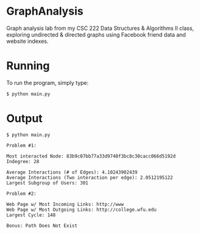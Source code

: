 # GraphAnalysis
Graph analysis lab from my CSC 222 Data Structures &amp; Algorithms II class, exploring undirected &amp; directed graphs using Facebook friend data and website indexes.

Running 
=======

To run the program, simply type:

```bash
$ python main.py
```

Output
=======

```pig
$ python main.py 

Problem #1:

Most interacted Node: 83b9c07bb77a33d9740f3bc8c30cacc066d5192d
Indegree: 28

Average Interactions (# of Edges): 4.10243902439
Average Interactions (Two interaction per edge): 2.0512195122
Largest Subgroup of Users: 301

Problem #2:

Web Page w/ Most Incoming Links: http://www
Web Page w/ Most Outgoing Links: http://college.wfu.edu
Largest Cycle: 148

Bonus: Path Does Not Exist
```
